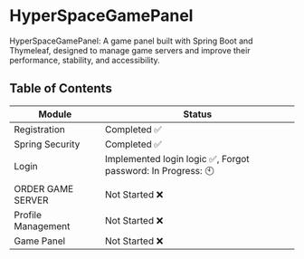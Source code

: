 # HyperSpaceGamePanel
HyperSpaceGamePanel: A game panel built with Spring Boot and Thymeleaf, designed to manage game servers and improve their performance, stability, and accessibility.

## Table of Contents

Module | Status
-------|-------
Registration | Completed :white_check_mark:
Spring Security | Completed :white_check_mark:
Login | Implemented login logic :white_check_mark:, Forgot password: In Progress: :clock10:
ORDER GAME SERVER | Not Started :x:
Profile Management | Not Started :x:
Game Panel | Not Started :x:

